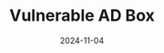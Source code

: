 ---
layout: page
title: "Vulnerable AD Box"
description: "An intentionally vulnerable corporate AD environment to learn AD pentesting."
date: 2024-11-04
categories: [Category1, Category2]
---
